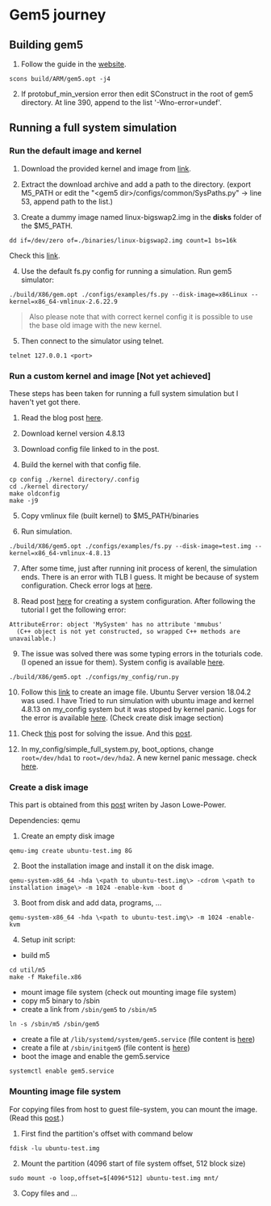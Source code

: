# Gem5 journey

## Building gem5

1. Follow the guide in the [website](http://gem5.org/Introduction).
```
scons build/ARM/gem5.opt -j4
```

2. If protobuf_min_version error then edit SConstruct in the root of gem5 directory.
At line 390, append to the list '-Wno-error=undef'.

## Running a full system simulation

### Run the default image and kernel

1. Download the provided kernel and image from [link](http://gem5.org/Download).

2. Extract the download archive and add a path to the directory. (export M5_PATH or
edit the "\<gem5 dir\>/configs/common/SysPaths.py" -> line 53, append path to the list.)

3. Create a dummy image named linux-bigswap2.img in the **disks** folder of the $M5_PATH.
```
dd if=/dev/zero of=./binaries/linux-bigswap2.img count=1 bs=16k
```
Check this [link](https://stackoverflow.com/questions/56319473/gem-5-ioerror-cant-find-a-path-to-system-files-full-system-x86-simulation-set).

4. Use the default fs.py config for running a simulation.
Run gem5 simulator: 
```
./build/X86/gem.opt ./configs/examples/fs.py --disk-image=x86Linux --kernel=x86_64-vmlinux-2.6.22.9
```
>Also please note that with correct kernel config it is possible to use the base old image with the new kernel.

5. Then connect to the simulator using telnet.
```
telnet 127.0.0.1 <port>
```

### Run a custom kernel and image [Not yet achieved]

These steps has been taken for running a full system simulation but
I haven't yet got there.

1. Read the blog post [here](http://www.lowepower.com/jason/setting-up-gem5-full-system.html).

2. Download kernel version 4.8.13

3. Download config file linked to in the post.

4. Build the kernel with that config file.
```
cp config ./kernel directory/.config
cd ./kernel directory/
make oldconfig
make -j9
```

5. Copy vmlinux file (built kernel) to $M5_PATH/binaries

6. Run simulation.
```
./build/X86/gem5.opt ./configs/examples/fs.py --disk-image=test.img --kernel=x86_64-vmlinux-4.8.13
```

7. After some time, just after running init process of kerenl, the simulation ends.
There is an error with TLB I guess. It might be because of system configuration.
Check error logs at [here](./tlb_assertion_error).

8. Read post [here](http://learning.gem5.org/book/part5/fs_config.html)
for creating a system configuration.
After following the tutorial I get the following error:
```
AttributeError: object 'MySystem' has no attribute 'mmubus'
  (C++ object is not yet constructed, so wrapped C++ methods are unavailable.)
```

9. The issue was solved there was some typing errors in the toturials code.
(I opened an issue for them).
System config is available [here](./my_config).
```
./build/X86/gem5.opt ./configs/my_config/run.py
```

10. Follow this [link](http://www.lowepower.com/jason/setting-up-gem5-full-system.html)
to create an image file. Ubuntu Server version 18.04.2 was used.
I have Tried to run simulation with ubuntu image and kernel 4.8.13 on my_config system
but it was stoped by kernel panic.
Logs for the error is available [here](./kernel-panic/).
(Check create disk image section)

11. Check [this](https://askubuntu.com/questions/41930/kernel-panic-not-syncing-vfs-unable-to-mount-root-fs-on-unknown-block0-0) post for solving the issue.
And this [post](https://wiki.gentoo.org/wiki/Knowledge_Base:Unable_to_mount_root_fs).

12. In my_config/simple_full_system.py, boot_options, change `root=/dev/hda1` to `root=/dev/hda2`. 
A new kernel panic message. check [here](./kernel-panic-2).

### Create a disk image
This part is obtained from this [post](http://www.lowepower.com/jason/setting-up-gem5-full-system.html)
writen by Jason Lowe-Power.

Dependencies: qemu

1. Create an empty disk image
```
qemu-img create ubuntu-test.img 8G
```

2. Boot the installation image and install it on the disk image.
```
qemu-system-x86_64 -hda \<path to ubuntu-test.img\> -cdrom \<path to installation image\> -m 1024 -enable-kvm -boot d
```

3. Boot from disk and add data, programs, ...
```
qemu-system-x86_64 -hda \<path to ubuntu-test.img\> -m 1024 -enable-kvm
```

4. Setup init script:
* build m5 
```
cd util/m5
make -f Makefile.x86
```
* mount image file system (check out mounting image file system)
* copy m5 binary to /sbin
* create a link from `/sbin/gem5` to `/sbin/m5`
```
ln -s /sbin/m5 /sbin/gem5
```
* create a file at `/lib/systemd/system/gem5.service`
(file content is [here](./init_script/gem5.service))
* create a file at `/sbin/initgem5`
(file content is [here](./init_script/initgem5))
* boot the image and enable the gem5.service
```
systemctl enable gem5.service
```

### Mounting image file system
For copying files from host to guest file-system, you can mount the image.
(Read this [post](https://www.cnx-software.com/2011/09/29/how-to-transfer-files-between-host-and-qemu/).)

1. First find the partition's offset with command below
```
fdisk -lu ubuntu-test.img
```

2. Mount the partition
(4096 start of file system offset, 512 block size)
```
sudo mount -o loop,offset=$[4096*512] ubuntu-test.img mnt/
```

3. Copy files and ...

